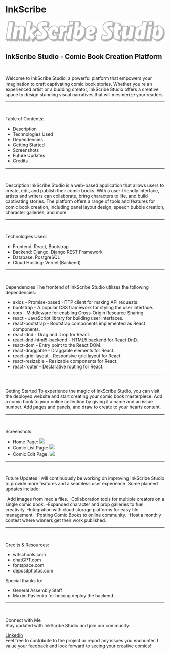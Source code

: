 # InkScribe

![](https://github.com/Bryan-Velez/InkScribe/blob/main/Frontend-Inkscribe-Studio/src/assets/Readme%20Logo.png?raw=true)

## InkScribe Studio - Comic Book Creation Platform

<br>

Welcome to InkScribe Studio, a powerful platform that empowers your imagination to craft captivating comic book stories. Whether you're an experienced artist or a budding creator, InkScribe Studio offers a creative space to design stunning visual narratives that will mesmerize your readers.

---
<br>

Table of Contents:
- Description
- Technologies Used
- Dependencies
- Getting Started
- Screenshots
- Future Updates
- Credits

---
<br>

Description
InkScribe Studio is a web-based application that allows users to create, edit, and publish their comic books. With a user-friendly interface, artists and writers can collaborate, bring characters to life, and build captivating stories. The platform offers a range of tools and features for comic book creation, including panel layout design, speech bubble creation, character galleries, and more.

---
<br>

Technologies Used:
- Frontend: React, Bootstrap
- Backend: Django, Django REST Framework
- Database: PostgreSQL
- Cloud Hosting: Vercel (Backend)

---
<br>

Dependencies
The frontend of InkScribe Studio utilizes the following dependencies:

- axios - Promise-based HTTP client for making API requests.
- bootstrap - A popular CSS framework for styling the user interface.
- cors - Middleware for enabling Cross-Origin Resource Sharing.
- react - JavaScript library for building user interfaces.
- react-bootstrap - Bootstrap components implemented as React components.
- react-dnd - Drag and Drop for React.
- react-dnd-html5-backend - HTML5 backend for React DnD.
- react-dom - Entry point to the React DOM.
- react-draggable - Draggable elements for React.
- react-grid-layout - Responsive grid layout for React.
- react-resizable - Resizable components for React.
- react-router - Declarative routing for React.

---
<br>

Getting Started
To experience the magic of InkScribe Studio, you can visit the deployed website and start creating your comic book masterpiece. Add a comic book to your online collection by giving it a name and an issue number. Add pages and panels, and draw to create to your hearts content.

---
<br>

Screenshots:
<br>
- Home Page: ![](https://github.com/Bryan-Velez/InkScribe/blob/main/Frontend-Inkscribe-Studio/src/assets/Home%20page%20Screen%20Shot.png?raw=true)
- Comic List Page: ![](https://github.com/Bryan-Velez/InkScribe/blob/main/Frontend-Inkscribe-Studio/src/assets/Comic%20list%20Screen%20Shot.png?raw=true)
- Comic Edit Page: ![](https://github.com/Bryan-Velez/InkScribe/blob/main/Frontend-Inkscribe-Studio/src/assets/Comic%20Edit%20Screen%20shot.png?raw=true)

---
<br>

Future Updates
I will continuously be working on improving InkScribe Studio to provide more features and a seamless user experience. Some planned updates include:

-Add images from media files.
-Collaboration tools for multiple creators on a single comic book.
-Expanded character and prop galleries to fuel creativity.
-Integration with cloud storage platforms for easy file management.
-Posting Comic Books to online community.
-Host a monthly contest where winners get their work published.

---
<br>

Credits & Resources:
- w3schools.com
- chatGPT.com
- fontspace.com
- depositphotos.com

 Special thanks to:
 - General Assembly Staff
 - Maxim Pavlenko for helping deploy the backend.

---
<br>

Connect with Me
<br>
Stay updated with InkScribe Studio and join our community:

[LinkedIn](https://www.linkedin.com/in/bryanvelez-se/)
<br>
Feel free to contribute to the project or report any issues you encounter. I value your feedback and look forward to seeing your creative comics!